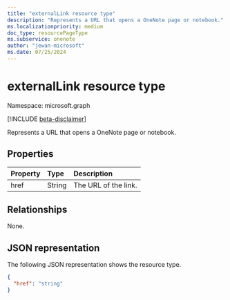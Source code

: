 ```yaml
---
title: "externalLink resource type"
description: "Represents a URL that opens a OneNote page or notebook."
ms.localizationpriority: medium
doc_type: resourcePageType
ms.subservice: onenote
author: "jewan-microsoft"
ms.date: 07/25/2024
---
```


# externalLink resource type

Namespace: microsoft.graph

[!INCLUDE [beta-disclaimer](../../includes/beta-disclaimer.md)]

Represents a URL that opens a OneNote page or notebook.

## Properties

| Property	   | Type	   | Description          |
|:-------------|:--------|:---------------------|
| href         | String  | The URL of the link. |

## Relationships

None.

## JSON representation

The following JSON representation shows the resource type.

<!-- {
  "blockType": "resource",
  "optionalProperties": [

  ],
  "@odata.type": "microsoft.graph.externalLink"
}-->

```json
{
  "href": "string"
}
```

<!-- uuid: 8fcb5dbc-d5aa-4681-8e31-b001d5168d79
2015-10-25 14:57:30 UTC -->
<!--
{
  "type": "#page.annotation",
  "description": "externalLink resource",
  "keywords": "",
  "section": "documentation",
  "tocPath": "",
  "suppressions": []
}
-->


